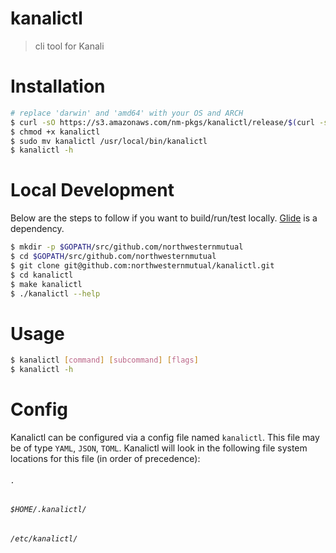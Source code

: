 # kanalictl

> cli tool for Kanali

# Installation

```sh
# replace 'darwin' and 'amd64' with your OS and ARCH
$ curl -sO https://s3.amazonaws.com/nm-pkgs/kanalictl/release/$(curl -s https://s3.amazonaws.com/nm-pkgs/kanalictl/release/latest.txt)/darwin/amd64/kanalictl
$ chmod +x kanalictl
$ sudo mv kanalictl /usr/local/bin/kanalictl
$ kanalictl -h
```

# Local Development

Below are the steps to follow if you want to build/run/test locally. [Glide](https://glide.sh/) is a dependency.

```sh
$ mkdir -p $GOPATH/src/github.com/northwesternmutual
$ cd $GOPATH/src/github.com/northwesternmutual
$ git clone git@github.com:northwesternmutual/kanalictl.git
$ cd kanalictl
$ make kanalictl
$ ./kanalictl --help
```

# Usage

```sh
$ kanalictl [command] [subcommand] [flags]
$ kanalictl -h
```

# Config
Kanalictl can be configured via a config file named `kanalictl`. This file may be of type `YAML`, `JSON`, `TOML`. Kanalictl will look in the following file system locations for this file (in order of precedence):

###### `.`
###### `$HOME/.kanalictl/`
###### `/etc/kanalictl/`